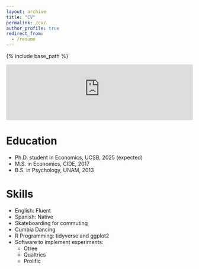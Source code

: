 ```yaml
---
layout: archive
title: "CV"
permalink: /cv/
author_profile: true
redirect_from:
  - /resume
---
```


{% include base_path %}


<embed src="https://dariotrujanoochoa.github.io/files/CV_short_DarioTrujanoOchoa.pdf" type="application/pdf" width="100%" />

Education
======
* Ph.D. student in Economics, UCSB, 2025 (expected)
* M.S. in Economics, CIDE, 2017
* B.S. in Psychology, UNAM, 2013

Skills
======
* English: Fluent
* Spanish: Native
* Skateboarding for commuting
* Cumbia Dancing
* R Programming: tidyverse and ggplot2
* Software to implement experiments:
  * Otree
  * Qualtrics
  * Prolific

